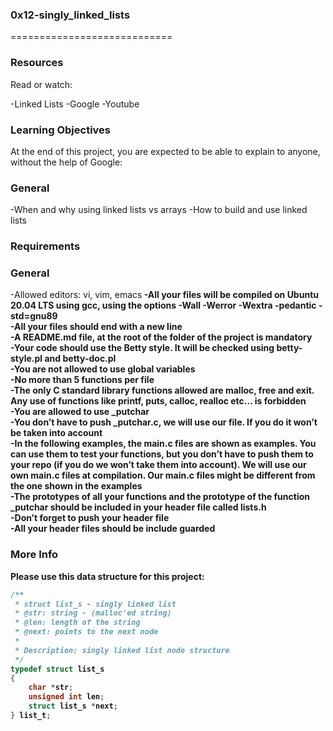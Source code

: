 ### 0x12-singly_linked_lists
============================

### Resources

Read or watch:

-Linked Lists
-Google
-Youtube

### Learning Objectives

At the end of this project, you are expected to be able to explain to anyone, without the help of Google:

### General

-When and why using linked lists vs arrays
-How to build and use linked lists

### Requirements

### General

-Allowed editors: vi, vim, emacs<b>
-All your files will be compiled on Ubuntu 20.04 LTS using gcc, using the options -Wall -Werror -Wextra -pedantic -std=gnu89
<br>-All your files should end with a new line
<br>-A README.md file, at the root of the folder of the project is mandatory
<br>-Your code should use the Betty style. It will be checked using betty-style.pl and betty-doc.pl
<br>-You are not allowed to use global variables
<br>-No more than 5 functions per file
<br>-The only C standard library functions allowed are malloc, free and exit. Any use of functions like printf, puts, calloc, realloc etc… is forbidden
<br>-You are allowed to use _putchar
<br>-You don’t have to push _putchar.c, we will use our file. If you do it won’t be taken into account
<br>-In the following examples, the main.c files are shown as examples. You can use them to test your functions, but you don’t have to push them to your repo (if you do we won’t take them into account). We will use our own main.c files at compilation. Our main.c files might be different from the one shown in the examples
<br>-The prototypes of all your functions and the prototype of the function _putchar should be included in your header file called lists.h
<br>-Don’t forget to push your header file
<br>-All your header files should be include guarded

### More Info

Please use this data structure for this project:

````c
/**
 * struct list_s - singly linked list
 * @str: string - (malloc'ed string)
 * @len: length of the string
 * @next: points to the next node
 *
 * Description: singly linked list node structure
 */
typedef struct list_s
{
    char *str;
    unsigned int len;
    struct list_s *next;
} list_t;
````
